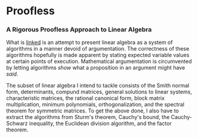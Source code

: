 # Proofless
### A Rigorous Proofless Approach to Linear Algebra

What is [linked](proofless.pdf) is an attempt to present linear algebra as a system of algorithms in a manner devoid of argumentation. The correctness of these algorithms hopefully is made apparent by stating expected variable values at certain points of execution. Mathematical argumentation is circumvented by letting algorithms *show* what a proposition in an argument might have *said*.
		
The subset of linear algebra I intend to tackle consists of the Smith normal form, determinants, compund matrices, general solutions to linear systems, characteristic matrices, the rational canonical form, block matrix multiplication, minimum polynomials, orthogonalization, and the spectral theorem for symmetric matrices. To get the above done, I also have to extract the algorithms from Sturm's theorem, Cauchy's bound, the Cauchy-Schwarz inequality, the Euclidean division algorithm, and the factor theorem.
